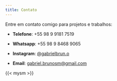 ```yaml
---
title: Contato
---
```


Entre em contato comigo para projetos e trabalhos:

- **Telefone**: +55 98 9 9181 7519

- **Whatsapp**: +55 98 9 8468 9065

- **Instagram**: [@gabrielbrun.o](https://www.instagram.com/gabrielbrun.o/)

- **Email**: [gabriel.brunosm@gmail.com](mailto:gabriel.brunosm@gmail.com)

{{< mysm >}}
